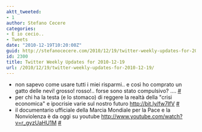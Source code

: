 ```yaml
---
aktt_tweeted:
- 1
author: Stefano Cecere
categories:
- E io cecio..
- Tweets
date: "2010-12-19T10:20:00Z"
guid: http://stefanocecere.com/2010/12/19/twitter-weekly-updates-for-2010-12-19/
id: 2300
title: Twitter Weekly Updates for 2010-12-19
url: /2010/12/19/twitter-weekly-updates-for-2010-12-19/
---
```


<ul class="aktt_tweet_digest">
  <li>
    non sapevo come usare tutti i miei risparmi.. e così ho comprato un gatto delle nevi! grosso! rosso!.. forse sono stato compulsivo? &#8230;. <a href="http://twitter.com/StefanoCecere/statuses/15799052947955713" class="aktt_tweet_time">#</a>
  </li>
  <li>
    per chi ha la testa (e lo stomaco) di reggere la realtà della "crisi economica" e ipocrisie varie sul nostro futuro <a href="http://bit.ly/fw7IfV" rel="nofollow">http://bit.ly/fw7IfV</a> <a href="http://twitter.com/StefanoCecere/statuses/15409278542151680" class="aktt_tweet_time">#</a>
  </li>
  <li>
    il documentario ufficiale della Marcia Mondiale per la Pace e la Nonviolenza è da oggi su youtube <a href="http://www.youtube.com/watch?v=r_gyzUaHU1M" rel="nofollow">http://www.youtube.com/watch?v=r_gyzUaHU1M</a> <a href="http://twitter.com/StefanoCecere/statuses/14606738611240960" class="aktt_tweet_time">#</a>
  </li>
</ul>